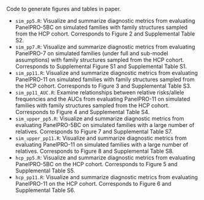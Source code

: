 Code to generate figures and tables in paper. 

- `sim_pp5.R`: Visualize and summarize diagnostic metrics from evaluating PanelPRO-5BC on simulated families with family structures sampled from the HCP cohort. Corresponds to Figure 2 and Supplemental Table S2. 
- `sim_pp7.R`: Visualize and summarize diagnostic metrics from evaluating PanelPRO-7 on simulated families (under full and sub-model assumptions) with family structures sampled from the HCP cohort. Corresponds to Supplemental Figure S1 and Supplemental Table S1. 
- `sim_pp11.R`: Visualize and summarize diagnostic metrics from evaluating PanelPRO-11 on simulated families with family structures sampled from the HCP cohort. Corresponds to Figure 3 and Supplemental Table S3. 
- `sim_pp11_AUC.R`: Examine relationships between relative risks/allele frequencies and the AUCs from evaluating PanelPRO-11 on simulated families with family structures sampled from the HCP cohort. Corresponds to Figure 4 and Supplemental Table S4. 
- `sim_upper_pp5.R`: Visualize and summarize diagnostic metrics from evaluating PanelPRO-5BC on simulated families with a large number of relatives. Corresponds to Figure 7 and Supplemental Table S7. 
- `sim_upper_pp11.R`: Visualize and summarize diagnostic metrics from evaluating PanelPRO-11 on simulated families with a large number of relatives. Corresponds to Figure 8 and Supplemental Table S8. 
- `hcp_pp5.R`: Visualize and summarize diagnostic metrics from evaluating PanelPRO-5BC on the HCP cohort. Corresponds to Figure 5 and Supplemental Table S5. 
- `hcp_pp11.R`: Visualize and summarize diagnostic metrics from evaluating PanelPRO-11 on the HCP cohort. Corresponds to Figure 6 and Supplemental Table S6. 
